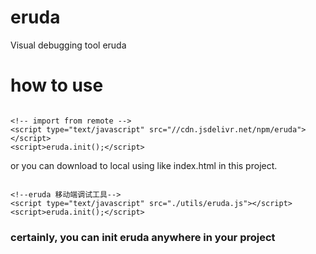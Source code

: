 # eruda
Visual debugging tool eruda

# how to use

```

<!-- import from remote -->
<script type="text/javascript" src="//cdn.jsdelivr.net/npm/eruda"></script>
<script>eruda.init();</script>

```
or you can download to local using like index.html in this project.

```

<!--eruda 移动端调试工具-->
<script type="text/javascript" src="./utils/eruda.js"></script>
<script>eruda.init();</script>

```

### certainly, you can init eruda anywhere in your project